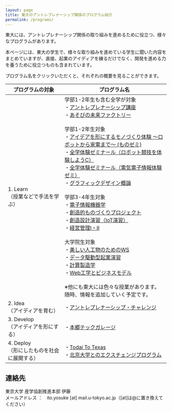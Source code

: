 ```yaml
---
layout: page
title: 東大のアントレプレナーシップ関係のプログラム紹介
permalink: /programs/
---
```


<!-- # 東大のアントレプレナーシップ関係のプログラム紹介 -->

東大には、アントレプレナーシップ関係の取り組みを進めるために役立つ、様々なプログラムがあります。

本ページには、東大の学生で、様々な取り組みを進めている学生に聞いた内容をまとめていますが、直接、起業のアイディアを練るだけでなく、開発を進める力を養うために役立つものも含まれています。

プログラム名をクリックいただくと、それぞれの概要を見ることができます。

|  プログラムの対象  |  プログラム名  |
| ---- | ---- |
|  1. Learn<br>（授業などで手法を学ぶ）  |  学部1-2年生も含む全学が対象<br>・[アントレプレナーシップ講座](https://www.hongotechgarage.com/programs/%E3%82%A2%E3%83%B3%E3%83%88%E3%83%AC%E3%83%97%E3%83%AC%E3%83%8A%E3%83%BC%E3%82%B7%E3%83%83%E3%83%97%E8%AC%9B%E5%BA%A7/)<br>・[あそびの未来ファクトリー](https://www.hongotechgarage.com/programs/%E3%81%82%E3%81%9D%E3%81%B3%E3%81%AE%E6%9C%AA%E6%9D%A5%E3%83%95%E3%82%A1%E3%82%AF%E3%83%88%E3%83%AA%E3%83%BC/)<br><br>学部1-2年生対象<br>・[アイデアを形にするモノづくり体験 〜ロボットから家電まで〜 (ものゼミ) ](https://www.hongotechgarage.com/programs/%E3%82%A2%E3%82%A4%E3%83%87%E3%82%A2%E3%82%92%E5%BD%A2%E3%81%AB%E3%81%99%E3%82%8B%E3%83%A2%E3%83%8E%E3%81%A5%E3%81%8F%E3%82%8A%E4%BD%93%E9%A8%93%20%E3%80%9C%E3%83%AD%E3%83%9C%E3%83%83%E3%83%88%E3%81%8B%E3%82%89%E5%AE%B6%E9%9B%BB%E3%81%BE%E3%81%A7%E3%80%9C%20%20(%E3%82%82%E3%81%AE%E3%82%BC%E3%83%9F)%20/)<br>・[全学体験ゼミナール（ロボット競技を体験しようC）](https://www.hongotechgarage.com/programs/%E5%85%A8%E5%AD%A6%E4%BD%93%E9%A8%93%E3%82%BC%E3%83%9F%E3%83%8A%E3%83%BC%E3%83%AB%EF%BC%88%E3%83%AD%E3%83%9C%E3%83%83%E3%83%88%E7%AB%B6%E6%8A%80%E3%82%92%E4%BD%93%E9%A8%93%E3%81%97%E3%82%88%E3%81%86C%EF%BC%89/)<br>・[全学体験ゼミナール（電気電子情報体験ゼミ）](https://www.hongotechgarage.com/programs/%E5%85%A8%E5%AD%A6%E4%BD%93%E9%A8%93%E3%82%BC%E3%83%9F%E3%83%8A%E3%83%BC%E3%83%AB%EF%BC%88%E9%9B%BB%E6%B0%97%E9%9B%BB%E5%AD%90%E6%83%85%E5%A0%B1%E4%BD%93%E9%A8%93%E3%82%BC%E3%83%9F%EF%BC%89/)<br>・[グラフィックデザイン概論](https://www.hongotechgarage.com/programs/%E3%82%B0%E3%83%A9%E3%83%95%E3%82%A3%E3%83%83%E3%82%AF%E3%83%87%E3%82%B6%E3%82%A4%E3%83%B3%E6%A6%82%E8%AB%96/)<br><br>学部3-4年生対象<br>・[電子情報機器学](https://www.hongotechgarage.com/programs/%E9%9B%BB%E5%AD%90%E6%83%85%E5%A0%B1%E6%A9%9F%E5%99%A8%E5%AD%A6/)<br>・[創造的ものづくりプロジェクト](https://www.hongotechgarage.com/programs/%E5%89%B5%E9%80%A0%E7%9A%84%E3%82%82%E3%81%AE%E3%81%A5%E3%81%8F%E3%82%8A%E3%83%97%E3%83%AD%E3%82%B8%E3%82%A7%E3%82%AF%E3%83%88/)<br>・[創造設計演習（IoT演習）](https://www.hongotechgarage.com/programs/%E5%89%B5%E9%80%A0%E8%A8%AD%E8%A8%88%E6%BC%94%E7%BF%92%EF%BC%88IoT%E6%BC%94%E7%BF%92%EF%BC%89/)<br>・[経営管理Ⅰ・Ⅱ ](https://www.hongotechgarage.com/programs/%E7%B5%8C%E5%96%B6%E7%AE%A1%E7%90%86%E2%85%A0%E3%83%BB%E2%85%A1%20/)<br><br>大学院生対象<br>・[美しい人工物のためのWS](https://www.hongotechgarage.com/programs/%E7%BE%8E%E3%81%97%E3%81%84%E4%BA%BA%E5%B7%A5%E7%89%A9%E3%81%AE%E3%81%9F%E3%82%81%E3%81%AEWS/)<br>・[データ駆動型起業演習](https://www.hongotechgarage.com/programs/%E3%83%87%E3%83%BC%E3%82%BF%E9%A7%86%E5%8B%95%E5%9E%8B%E8%B5%B7%E6%A5%AD%E6%BC%94%E7%BF%92/)<br>・[計算製造学 ](https://www.hongotechgarage.com/programs/%E8%A8%88%E7%AE%97%E8%A3%BD%E9%80%A0%E5%AD%A6%20/)<br>・[Web工学とビジネスモデル](https://www.hongotechgarage.com/programs/Web%E5%B7%A5%E5%AD%A6%E3%81%A8%E3%83%93%E3%82%B8%E3%83%8D%E3%82%B9%E3%83%A2%E3%83%87%E3%83%AB/) <br><br>※他にも東大には色々な授業があります。随時、情報を追加していく予定です。|
|  2. Idea<br>（アイディアを育む）  |・[アントレプレナーシップ・チャレンジ](https://www.hongotechgarage.com/programs/%E3%82%A2%E3%83%B3%E3%83%88%E3%83%AC%E3%83%97%E3%83%AC%E3%83%8A%E3%83%BC%E3%82%B7%E3%83%83%E3%83%97%E3%83%BB%E3%83%81%E3%83%A3%E3%83%AC%E3%83%B3%E3%82%B8/)|
|  3. Develop<br>（アイディアを形にする）  | ・[本郷テックガレージ](https://www.hongotechgarage.com/programs/%E6%9C%AC%E9%83%B7%E3%83%86%E3%83%83%E3%82%AF%E3%82%AC%E3%83%AC%E3%83%BC%E3%82%B8/)|
|  4. Deploy<br>（形にしたものを社会に展開する）  | ・[Todai To Texas](https://www.hongotechgarage.com/programs/Todai%20To%20Texas/)<br>・[北京大学とのエクスチェンジプログラム](https://www.hongotechgarage.com/programs/%E5%8C%97%E4%BA%AC%E5%A4%A7%E5%AD%A6%E3%81%A8%E3%81%AE%E3%82%A8%E3%82%AF%E3%82%B9%E3%83%81%E3%82%A7%E3%83%B3%E3%82%B8%E3%83%97%E3%83%AD%E3%82%B0%E3%83%A9%E3%83%A0/) |

## 連絡先
東京大学 産学協創推進本部 伊藤  
メールアドレス ：　ito.yosuke [at] mail.u-tokyo.ac.jp（[at]は@に置き換えてください）
